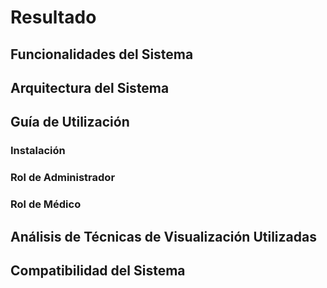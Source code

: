 # Resultado

## Funcionalidades del Sistema

## Arquitectura del Sistema

## Guía de Utilización

### Instalación

### Rol de Administrador

### Rol de Médico

## Análisis de Técnicas de Visualización Utilizadas

## Compatibilidad del Sistema

